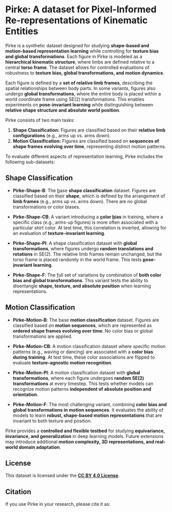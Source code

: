 # Pirke: A dataset for Pixel-Informed Re-representations of Kinematic Entities

Pirke is a synthetic dataset designed for studying **shape-based and motion-based representation learning** while controlling for **texture bias and global transformations**. Each figure in Pirke is modeled as a **hierarchical kinematic structure**, where limbs are defined relative to a central **torso frame**. The dataset allows for controlled evaluations of robustness to **texture bias, global transformations, and motion dynamics**.  

Each figure is defined by a **set of relative limb frames**, describing the spatial relationships between body parts. In some variants, figures also undergo **global transformations**, where the entire body is placed within a world coordinate frame using SE(2) transformations. This enables experiments on **pose-invariant learning** while distinguishing between **relative shape structure and absolute world position**.  

Pirke consists of two main tasks:  

1. **Shape Classification:** Figures are classified based on their **relative limb configurations** (e.g., arms up vs. arms down).  
2. **Motion Classification:** Figures are classified based on **sequences of shape frames evolving over time**, representing distinct motion patterns.  

To evaluate different aspects of representation learning, Pirke includes the following sub-datasets:  

## Shape Classification  

- **Pirke-Shape-B**: The <ins>b</ins>ase **shape classification** dataset. Figures are classified based on their **shape**, which is defined by the arrangement of **limb frames** (e.g., arms up vs. arms down). There are no global transformations or color biases.  

- **Pirke-Shape-CB**: A variant introducing a **<ins>c</ins>olor <ins>b</ins>ias** in training, where a specific class (e.g., arms-up figures) is more often associated with a particular shirt color. At test time, this correlation is inverted, allowing for an evaluation of **texture-invariant learning**.  

- **Pirke-Shape-PI**: A shape classification dataset with **global transformations**, where figures undergo **random translations and rotations** in SE(2). The relative limb frames remain unchanged, but the torso frame is placed randomly in the world frame. This tests **<ins>p</ins>ose-<ins>i</ins>nvariant learning**.  

- **Pirke-Shape-F**: The <ins>f</ins>ull set of variations by combination of **both color bias and global transformations**. This variant tests the ability to disentangle **shape, texture, and absolute position** when learning representations.  

## Motion Classification  

- **Pirke-Motion-B**: The base **motion classification** dataset. Figures are classified based on **motion sequences**, which are represented as **ordered shape frames evolving over time**. No color bias or global transformations are applied.  

- **Pirke-Motion-CB**: A motion classification dataset where specific motion patterns (e.g., waving or dancing) are associated with a **color bias during training**. At test time, these color associations are flipped to evaluate **texture-agnostic motion recognition**.  

- **Pirke-Motion-PI**: A motion classification dataset with **global transformations**, where each figure undergoes **random SE(2) transformations** at every timestep. This tests whether models can recognize motion patterns **independent of absolute position and orientation**.  

- **Pirke-Motion-F**: The most challenging variant, combining **color bias and global transformations in motion sequences**. It evaluates the ability of models to learn **robust, shape-based motion representations** that are invariant to both texture and position.  

Pirke provides a **controlled and flexible testbed** for studying **equivariance, invariance, and generalization** in deep learning models. Future extensions may introduce additional **motion complexity, 3D representations, and real-world domain adaptation**.  

## License  
This dataset is licensed under the **[CC BY 4.0 License](https://creativecommons.org/licenses/by/4.0/)**.  

## Citation  
If you use Pirke in your research, please cite it as:  

